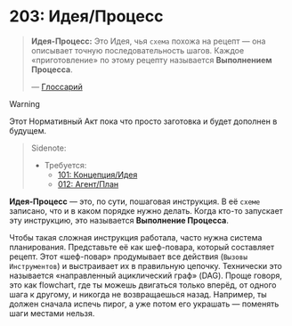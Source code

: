 # 203: Идея/Процесс

> **Идея-Процесс:** Это Идея, чья `схема` похожа на рецепт — она описывает точную последовательность шагов. Каждое «приготовление» по этому рецепту называется **Выполнением Процесса**.
>
> — [Глоссарий](./000_glossary.md)

> [!WARNING]
> Этот Нормативный Акт пока что просто заготовка и будет дополнен в будущем.

> Sidenote:
>
> - Требуется:
>   - [101: Концепция/Идея](./101_concept_idea.md)
>   - [012: Агент/План](./012_agent_plan.md)

**Идея-Процесс** — это, по сути, пошаговая инструкция. В её `схеме` записано, что и в каком порядке нужно делать. Когда кто-то запускает эту инструкцию, это называется **Выполнение Процесса**.

Чтобы такая сложная инструкция работала, часто нужна система планирования. Представьте её как шеф-повара, который составляет рецепт. Этот «шеф-повар» продумывает все действия (`Вызовы Инструментов`) и выстраивает их в правильную цепочку. Технически это называется «направленный ациклический граф» (DAG). Проще говоря, это как flowchart, где ты можешь двигаться только вперёд, от одного шага к другому, и никогда не возвращаешься назад. Например, ты должен сначала испечь пирог, а уже потом его украшать — поменять шаги местами нельзя.